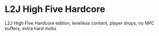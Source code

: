 # L2J High Five Hardcore
L2J High Five Hardcore edition, levelless content, player drops, no NPC buffers, extra hard mobs
